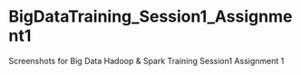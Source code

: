 # BigDataTraining_Session1_Assignment1
Screenshots for Big Data Hadoop &amp; Spark Training Session1 Assignment 1
